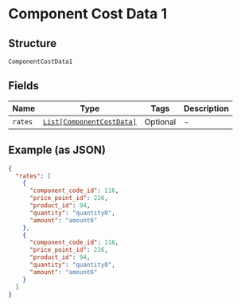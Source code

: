 
# Component Cost Data 1

## Structure

`ComponentCostData1`

## Fields

| Name | Type | Tags | Description |
|  --- | --- | --- | --- |
| `rates` | [`List[ComponentCostData]`](../../doc/models/component-cost-data.md) | Optional | - |

## Example (as JSON)

```json
{
  "rates": [
    {
      "component_code_id": 116,
      "price_point_id": 226,
      "product_id": 94,
      "quantity": "quantity0",
      "amount": "amount6"
    },
    {
      "component_code_id": 116,
      "price_point_id": 226,
      "product_id": 94,
      "quantity": "quantity0",
      "amount": "amount6"
    }
  ]
}
```


